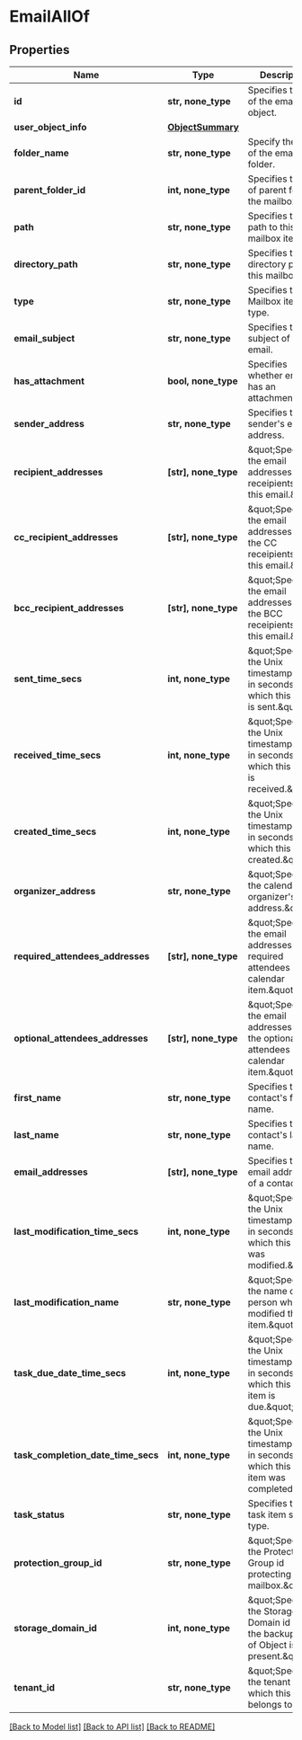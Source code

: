 # EmailAllOf


## Properties
Name | Type | Description | Notes
------------ | ------------- | ------------- | -------------
**id** | **str, none_type** | Specifies the id of the email object. | [optional] 
**user_object_info** | [**ObjectSummary**](ObjectSummary.md) |  | [optional] 
**folder_name** | **str, none_type** | Specify the name of the email folder. | [optional] 
**parent_folder_id** | **int, none_type** | Specifies the id of parent folder the mailbox item. | [optional] 
**path** | **str, none_type** | Specifies the path to this mailbox item. | [optional] 
**directory_path** | **str, none_type** | Specifies the directory path to this mailbox item. | [optional] 
**type** | **str, none_type** | Specifies the Mailbox item type. | [optional] 
**email_subject** | **str, none_type** | Specifies the subject of this email. | [optional] 
**has_attachment** | **bool, none_type** | Specifies whether email has an attachment. | [optional] 
**sender_address** | **str, none_type** | Specifies the sender&#39;s email address. | [optional] 
**recipient_addresses** | **[str], none_type** | \&quot;Specifies the email addresses of all receipients of this email.\&quot; | [optional] 
**cc_recipient_addresses** | **[str], none_type** | \&quot;Specifies the email addresses of all the CC receipients of this email.\&quot; | [optional] 
**bcc_recipient_addresses** | **[str], none_type** | \&quot;Specifies the email addresses of all the BCC receipients of this email.\&quot; | [optional] 
**sent_time_secs** | **int, none_type** | \&quot;Specifies the Unix timestamp epoch in seconds at which this email is sent.\&quot; | [optional] 
**received_time_secs** | **int, none_type** | \&quot;Specifies the Unix timestamp epoch in seconds at which this email is received.\&quot; | [optional] 
**created_time_secs** | **int, none_type** | \&quot;Specifies the Unix timestamp epoch in seconds at which this item is created.\&quot; | [optional] 
**organizer_address** | **str, none_type** | \&quot;Specifies the calendar item organizer&#39;s email address.\&quot; | [optional] 
**required_attendees_addresses** | **[str], none_type** | \&quot;Specifies the email addresses of all required attendees of this calendar item.\&quot; | [optional] 
**optional_attendees_addresses** | **[str], none_type** | \&quot;Specifies the email addresses of all the optional attendees of this calendar item.\&quot; | [optional] 
**first_name** | **str, none_type** | Specifies the contact&#39;s first name. | [optional] 
**last_name** | **str, none_type** | Specifies the contact&#39;s last name. | [optional] 
**email_addresses** | **[str], none_type** | Specifies the email addresses of a contact. | [optional] 
**last_modification_time_secs** | **int, none_type** | \&quot;Specifies the Unix timestamp epoch in seconds at which this item was modified.\&quot; | [optional] 
**last_modification_name** | **str, none_type** | \&quot;Specifies the name of the person who modified this item.\&quot; | [optional] 
**task_due_date_time_secs** | **int, none_type** | \&quot;Specifies the Unix timestamp epoch in seconds at which this task item is due.\&quot; | [optional] 
**task_completion_date_time_secs** | **int, none_type** | \&quot;Specifies the Unix timestamp epoch in seconds at which this task item was completed.\&quot; | [optional] 
**task_status** | **str, none_type** | Specifies the task item status type. | [optional] 
**protection_group_id** | **str, none_type** | \&quot;Specifies the Protection Group id protecting the mailbox.\&quot; | [optional] 
**storage_domain_id** | **int, none_type** | \&quot;Specifies the Storage Domain id where the backup data of Object is present.\&quot; | [optional] 
**tenant_id** | **str, none_type** | \&quot;Specify the tenant id to which this email belongs to.\&quot; | [optional] 

[[Back to Model list]](../README.md#documentation-for-models) [[Back to API list]](../README.md#documentation-for-api-endpoints) [[Back to README]](../README.md)


